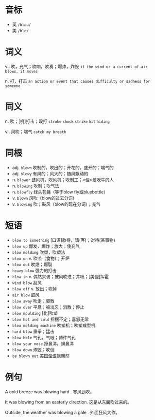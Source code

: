 # 音标

- 英 `/bləu/`
- 美 `/blo/`

# 词义

vi. 吹，充气；吹响，吹奏；爆炸，炸毁
`if the wind or a current of air blows, it moves`

n. 打，打击
`an action or event that causes difficulty or sadness for someone`

# 同义

n. 吹；[机]打击；殴打
`stroke` `shock` `strike` `hit` `hiding`

vi. 风吹；喘气
`catch my breath`

# 同根

- adj. `blown` 吹制的，吹出的；开花的，盛开的；喘气的
- adj. `blowy` 有风的；风大的；随风飘动的
- n. `blower` 鼓风机，吹风机；吹制工；<俚>爱吹牛的人
- n. `blowing` 吹制；吹气法
- n. `blowfly` 绿头苍蝇（等于blow fly或bluebottle）
- v. `blown` 风吹（blow的过去分词）
- v. `blowing` 吹；鼓风（blow的现在分词）；充气

# 短语

- `blow to something` [口语]款待，请(客)；对待(某事物)
- `blow up` 爆发，爆炸；放大；使充气
- `blow molding` 吹塑，吹塑法
- `blow on` v. 吹凉（食物）；开炉
- `blow out` 吹熄；爆裂
- `heavy blow` 强力的打击
- `blow in` v. 偶然来访；被风吹进；井喷；[美俚]挥霍
- `wind blow` 刮风
- `blow off` v. 放出；吹掉
- `air blow` 鼓风
- `blow away` 吹走；驱散
- `blow over` 平息；被淡忘；消散；停止
- `blow moulding` [化]吹塑
- `blow hot and cold` 摇摆不定；喜怒无常
- `blow molding machine` 吹塑机；吹塑成型机
- `hard blow` 重拳；猛击
- `blow hole` 气孔，气眼；铸件气孔
- `blow your nose` 擦鼻涕，擤鼻涕
- `blow down` 炸毁；吹倒
- `be blown out` [美国俚语](吸毒后)飘飘然

# 例句

A cold breeze was blowing hard .
寒风劲吹。

It was blowing from an easterly direction.
这是从东面吹过来的。

Outside, the weather was blowing a gale .
外面狂风大作。


